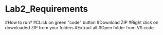 # Lab2_Requirements
#How to run?
#CLick on green "code" button
#Download ZIP
#Right click on downloaded ZIP from your folders 
#Extract all
#Open folder from VS code
